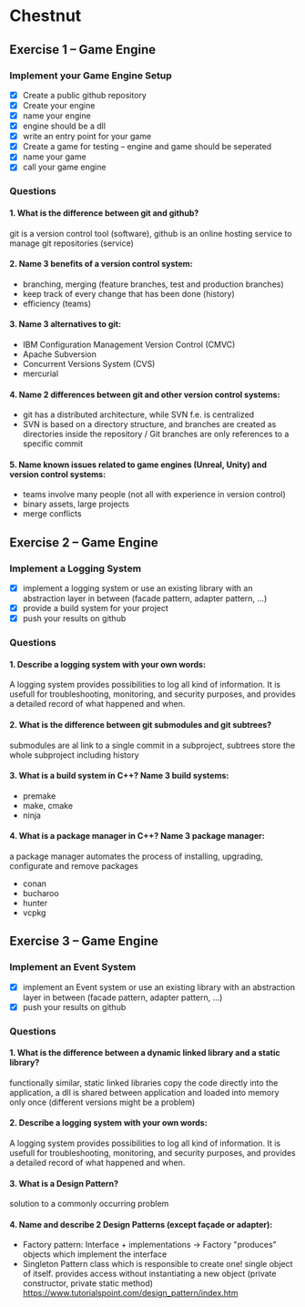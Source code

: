 # Chestnut

## Exercise 1 – Game Engine
### Implement your Game Engine Setup
- [x] Create a public github repository
- [x] Create your engine
- [x] name your engine
- [x] engine should be a dll
- [x] write an entry point for your game
- [x] Create a game for testing – engine and game should be seperated
- [x] name your game
- [x] call your game engine
### Questions
#### 1. What is the difference between git and github?
git is a version control tool (software), github is an online hosting service to manage git repositories (service)
#### 2. Name 3 benefits of a version control system:
- branching, merging (feature branches, test and production branches)
- keep track of every change that has been done (history)
- efficiency (teams)
#### 3. Name 3 alternatives to git:
-  IBM Configuration Management Version Control (CMVC)
-  Apache Subversion
-  Concurrent Versions System (CVS)
-  mercurial
#### 4. Name 2 differences between git and other version control systems:
 - git has a distributed architecture, while SVN f.e. is centralized
 - SVN is based on a directory structure, and branches are created as directories inside the repository / Git branches are only references to a specific commit
#### 5. Name known issues related to game engines (Unreal, Unity) and version control systems:
- teams involve many people (not all with experience in version control)
- binary assets, large projects
- merge conflicts 
## Exercise 2 – Game Engine
### Implement a Logging System
- [x] implement a logging system or use an existing library with an abstraction layer in between (facade pattern, adapter pattern, ...)
- [x] provide a build system for your project
- [x] push your results on github
### Questions
#### 1. Describe a logging system with your own words:
A logging system provides possibilities to log all kind of information. It is usefull for troubleshooting, monitoring, and security purposes, and provides a detailed record of what happened and when.
#### 2. What is the difference between git submodules and git subtrees?
submodules are al link to a single commit in a subproject, subtrees store the whole subproject including history
#### 3. What is a build system in C++? Name 3 build systems:
- premake 
- make, cmake
- ninja
#### 4. What is a package manager in C++? Name 3 package manager:
a package manager automates the process of installing, upgrading, configurate and remove packages
- conan
- bucharoo
- hunter
- vcpkg
## Exercise 3 – Game Engine
### Implement an Event System
- [x] implement an Event system or use an existing library with an abstraction layer in between (facade pattern, adapter pattern, ...)
- [x] push your results on github
### Questions
#### 1. What is the difference between a dynamic linked library and a static library?
functionally similar, static linked libraries copy the code directly into the application, a dll is shared between application and loaded into memory only once (different versions might be a problem)
#### 2. Describe a logging system with your own words:
A logging system provides possibilities to log all kind of information. It is usefull for troubleshooting, monitoring, and security purposes, and provides a detailed record of what happened and when.
#### 3. What is a Design Pattern?
solution to a commonly occurring problem
#### 4. Name and describe 2 Design Patterns (except façade or adapter):
- Factory pattern:
Interface + implementations -> Factory "produces" objects which implement the interface
- Singleton Pattern
class which is responsible to create one! single object of itself. provides access without instantiating a new object (private constructor, private static method)
https://www.tutorialspoint.com/design_pattern/index.htm

